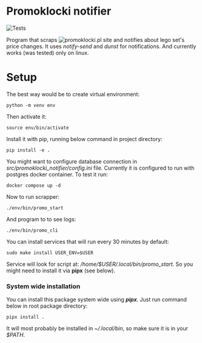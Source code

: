 # Promoklocki notifier
![Tests](https://github.com/kleist0202/promoklocki_notifier/actions/workflows/tests.yml/badge.svg)

Program that scraps ![promoklocki.pl](https://promoklocki.pl) site and notifies about lego set's price changes.
It uses *notify-send* and *dunst* for notifications. And currently works (was tested) only on linux.

# Setup
The best way would be to create virtual environment:  

`python -m venv env`

Then activate it:  

`source env/bin/activate`

Install it with pip, running below command in project directory:  

`pip install -e .`

You might want to configure database connection in *src/promoklocki_notifier/config.ini* file.
Currently it is configured to run with postgres docker container. To test it run:

`docker compose up -d`

Now to run scrapper:

`./env/bin/promo_start`

And program to to see logs:

`./env/bin/promo_cli`

You can install services that will run every 30 minutes by default:

`sudo make install USER_ENV=$USER`

Service will look for script at: */home/$USER/.local/bin/promo_start*. So you might need to install it via **pipx** (see below).

### System wide installation
You can install this package system wide using ***pipx***. Just run command below in root package directory:

```
pipx install .
```

It will most probably be installed in *~/.local/bin*, so make sure it is in your *$PATH*.
